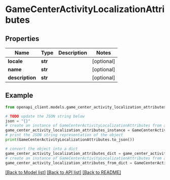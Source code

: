 # GameCenterActivityLocalizationAttributes


## Properties

Name | Type | Description | Notes
------------ | ------------- | ------------- | -------------
**locale** | **str** |  | [optional] 
**name** | **str** |  | [optional] 
**description** | **str** |  | [optional] 

## Example

```python
from openapi_client.models.game_center_activity_localization_attributes import GameCenterActivityLocalizationAttributes

# TODO update the JSON string below
json = "{}"
# create an instance of GameCenterActivityLocalizationAttributes from a JSON string
game_center_activity_localization_attributes_instance = GameCenterActivityLocalizationAttributes.from_json(json)
# print the JSON string representation of the object
print(GameCenterActivityLocalizationAttributes.to_json())

# convert the object into a dict
game_center_activity_localization_attributes_dict = game_center_activity_localization_attributes_instance.to_dict()
# create an instance of GameCenterActivityLocalizationAttributes from a dict
game_center_activity_localization_attributes_from_dict = GameCenterActivityLocalizationAttributes.from_dict(game_center_activity_localization_attributes_dict)
```
[[Back to Model list]](../README.md#documentation-for-models) [[Back to API list]](../README.md#documentation-for-api-endpoints) [[Back to README]](../README.md)


